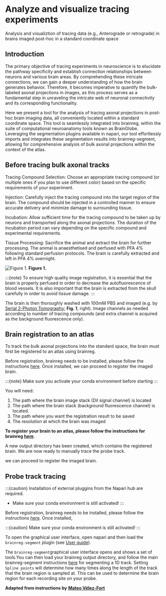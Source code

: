 # Analyze and visualize tracing experiments
Analysis and visualiztion of tracing data (e.g., Anterograde or retrograde) in brains imaged post-hoc in a standard coordinate space

## Introduction

The primary objective of tracing experiments in neuroscience is to elucidate the pathway specificity and establish connection relationships between neurons and various brain areas. By comprehending these intricate connections, we can gain a deeper understanding of how the brain generates behavior. Therefore, it becomes imperative to quantify the bulk-labeled axonal projections in images, as this process serves as a fundamental step in unraveling the intricate web of neuronal connectivity and its corresponding functionality.

Here we present a tool for the analysis of tracing axonal projections in post-hoc brain imaging data, all conveniently located within a standard coordinate space. This tool is seamlessly integrated into brainreg, within the suite of computational neuroanatomy tools known as BrainGlobe. Leveraging the segmentation plugins available in napari, our tool effortlessly imports and integrates these segmentation results into brainreg-segment, allowing for comprehensive analysis of bulk axonal projections within the context of the atlas.

## **Before tracing bulk axonal tracks**

Tracing Compound Selection: Choose an appropriate tracing compound (or multiple ones if you plan to use different color) based on the specific requirements of your experiment. 

Injection: Carefully inject the tracing compound into the target region of the brain. The compound should be injected in a controlled manner to ensure accurate delivery and minimize damage to surrounding tissue.

Incubation: Allow sufficient time for the tracing compound to be taken up by neurons and transported along the axonal projections. The duration of the incubation period can vary depending on the specific compound and experimental requirements.

Tissue Processing: Sacrifice the animal and extract the brain for further processing. The animal is anaesthetised and perfused with PFA 4% following standard perfusion protocols. The brain is carefully extracted and left in PFA 4% overnight.

![Figure 1.](./images/brainreg-segment-fig1.webp)
**Figure 1.**

:::{note}
To ensure high quality image registration, it is essential that the brain is properly perfused in order to decrease 
the autofluorescence of blood vessels. It is also important that the brain is extracted from the skull carefully in 
order to avoid tissue damage.
:::

The brain is then thoroughly washed with 100mM PBS and imaged (e.g. by 
[Serial 2-Photon Tomography](https://sainsburywellcomecentre.github.io/OpenSerialSection/acquisition/); **Fig. 1**, 
right). Image channels as needed according to number of tracing compounds (and extra channel is acquired as the background fluorescence only).


## **Brain registration to an atlas**

To track the bulk axonal projections into the standard space, the brain must first be registered to an atlas using brainreg.

Before registration, brainreg needs to be installed, please follow the instructions 
[here](/documentation/brainreg/installation). Once installed, we can proceed to register the imaged brain.

:::{note}
Make sure you activate your conda environment before starting
:::

You will need:

1. The path where the brain image stack (DiI signal channel) is located
2. The path where the brain stack (background fluorescence channel) is located.&#x20;
3. The path where you want the registration result to be saved
4. The resolution at which the brain was imaged

**To register your brain to an atlas, please follow the instructions for brainreg 
[here](/documentation/brainreg/user-guide/brainreg-napari)**.


A new output directory has been created, which contains the registered brain. We are now ready to manually 
trace the probe track.

we can proceed to register the imaged brain.
## **Probe track tracing**

:::{caution}
Installation of external pluggins from the Napari hub are required.
* Make sure your conda environment is still activated!
:::

Before registration, brainreg needs to be installed, please follow the instructions 
[here](/documentation/brainreg/installation). Once installed, 

:::{caution}
Make sure your conda environment is still activated!
:::

To open the graphical user interface, open napari and then load the `brainreg-segment` plugin (see 
[User guide](/documentation/brainreg-segment/user-guide/index)).

The `brainreg-segment`graphical user interface opens and shows a set of tools.You can then load your brainreg output 
directory, and follow the main brainreg-segment instructions [here](/documentation/brainreg-segment/user-guide/segmenting-1d-tracks) for 
segmenting a 1D track. Setting `Spline points` will determine how many times along the length of the track that 
the brain region is sampled at. This can be used to determine the brain region for each recording site on your probe.

**Adapted from instructions by** [**Mateo Vélez-Fort**](https://www.sainsburywellcome.org/web/people/mateo-velez-fort)
